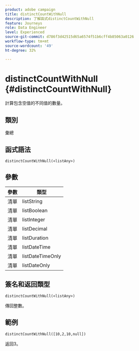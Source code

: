 ```yaml
---
product: adobe campaign
title: distinctCountWithNull
description: 了解函式distinctCountWithNull
feature: Journeys
role: Data Engineer
level: Experienced
source-git-commit: d786f3d42515d65a6574f51b6cff4b85063a0126
workflow-type: tm+mt
source-wordcount: '49'
ht-degree: 32%

---
```


# distinctCountWithNull {#distinctCountWithNull}

計算包含空值的不同值的數量。

## 類別

彙總

## 函式語法

`distinctCountWithNull(<listAny>)`

## 參數

| 參數 | 類型 |
|-----------|------------------|
| 清單 | listString |
| 清單 | listBoolean |
| 清單 | listInteger |
| 清單 | listDecimal |
| 清單 | listDuration |
| 清單 | listDateTime |
| 清單 | listDateTimeOnly |
| 清單 | listDateOnly |

## 簽名和返回類型

`distinctCountWithNull(<listAny>)`

傳回整數。

## 範例

`distinctCountWithNull([10,2,10,null])`

返回3。
